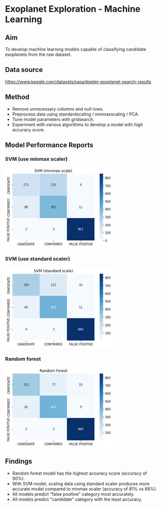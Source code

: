 # Exoplanet Exploration - Machine Learning

## Aim

To develop machine learning models capable of classifying candidate exoplanets from the raw dataset.

## Data source

https://www.kaggle.com/datasets/nasa/kepler-exoplanet-search-results

## Method

- Remove unnecessary columns and null rows.
- Preprocess data using standardscaling / minmaxscaling / PCA.
- Tune model parameters with gridsearch.
- Experiment with various algorithms to develop a model with high accuracy score. 

## Model Performance Reports

### SVM (use minmax scaler)

![SVM_minmax_scale.png](Image/SVM_minmax_scale.png) 

### SVM (use standard scaler)

![SVM_standard_scale.png](Image/SVM_standard_scale.png) 

### Random forest

![random_forest.png](Image/random_forest.png) 

## Findings
- Random forest model has the highest accuracy score (accuracy of 90%). 
- With SVM model, scaling data using standard scaler produces more accurate model compared to minmax scaler (accuracy of 81% vs 88%).
- All models predict "false positive" category most accurately.
- All models predict "candidate" category with the least accuracy. 